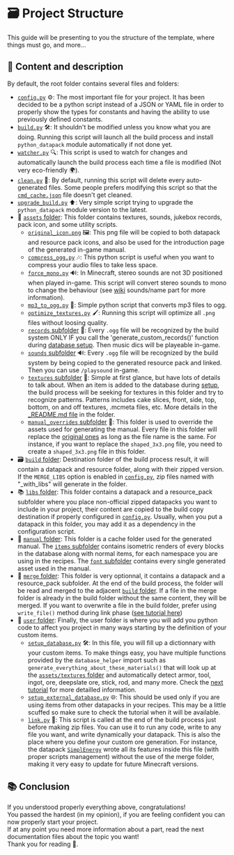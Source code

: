 
# 🗃️ Project Structure
This guide will be presenting to you the structure of the template, where things must go, and more...<br>

## 📂 Content and description
By default, the root folder contains several files and folders:
- [`config.py`](../config.py) ⚙️: The most important file for your project. It has been decided to be a python script instead of a JSON or YAML file in order to properly show the types for constants and having the ability to use previously defined constants.
- [`build.py`](../build.py) 🛠️: It shouldn't be modified unless you know what you are doing. Running this script will launch all the build process and install `python_datapack` module automatically if not done yet.
- [`watcher.py`](../watcher.py) 🔍: This script is used to watch for changes and automatically launch the build process each time a file is modified (Not very eco-friendly 🌍).
- [`clean.py`](../clean.py) 🧹: By default, running this script will delete every auto-generated files. Some people prefers modifying this script so that the [`cmd_cache.json`](../cmd_cache.json) file doesn't get cleaned.
- [`upgrade_build.py`](../upgrade_build.py) ⬆️: Very simple script trying to upgrade the `python_datapack` module version to the latest.
- 🎨 [`assets` folder](../assets/): This folder contains textures, sounds, jukebox records, pack icon, and some utility scripts.
  - [`original_icon.png`](../assets/) 🖼️: This png file will be copied to both datapack and resource pack icons, and also be used for the introduction page of the generated in-game manual.
  - [`compress_ogg.py`](../assets/compress_ogg.py) 🎶: This python script is useful when you want to compress your audio files to take less space.
  - [`force_mono.py`](../assets/force_mono.py) 🔊: In Minecraft, stereo sounds are not 3D positioned when played in-game. This script will convert stereo sounds to mono to change the behaviour (see [wiki](https://minecraft.wiki/w/Sounds.json#Java_Edition) sounds/name part for more information).
  - [`mp3_to_ogg.py`](../assets/mp3_to_ogg.py) 🔄: Simple python script that converts mp3 files to ogg.
  - [`optimize_textures.py`](../assets/optimize_textures.py) 🖌️: Running this script will optimize all `.png` files without loosing quality.
  - [`records` subfolder](../assets/records/) 🎵: Every `.ogg` file will be recognized by the build system ONLY IF you call the 'generate_custom_records()' function during [database setup](../user/setup_database.py). Then music dics will be playeable in-game.
  - [`sounds` subfolder](../assets/sounds/) 🔊: Every `.ogg` file will be recognized by the build system by being copied to the generated resource pack and linked. Then you can use `/playsound` in-game.
  - [`textures` subfolder](../assets/textures/) 🎨: Simple at first glance, but have lots of details to talk about. When an item is added to the database during [setup](../user/setup_database.py), the build process will be seeking for textures in this folder and try to recognize patterns. Patterns includes cake slices, front, side, top, bottom, on and off textures, .mcmeta files, etc. More details in the [_README.md file](../assets/textures/_README.md) in the folder.
  - [`manual_overrides` subfolder](../assets/manual_overrides/) 📖: This folder is used to override the assets used for generating the manual. Every file in this folder will replace the [original ones](https://github.com/Stoupy51/python_datapack/tree/main/src/python_datapack/manual/assets) as long as the file name is the same. For instance, if you want to replace the `shaped_3x3.png` file, you need to create a `shaped_3x3.png` file in this folder.
- 🗃️ [`build` folder](../build/): Destination folder of the build process result, it will contain a datapack and resource folder, along with their zipped version. If the `MERGE_LIBS` option is enabled in [`config.py`](../config.py), zip files named with "_with_libs" will generate in the folder.
- 📚 [`libs` folder](../libs/): This folder contains a datapack and a resource_pack subfolder where you place non-official zipped datapacks you want to include in your project, their content are copied to the build copy destination if properly configured in [`config.py`](../config.py). Usually, when you put a datapack in this folder, you may add it as a dependency in the configuration script.
- 📖 [`manual` folder](../manual/): This folder is a cache folder used for the generated manual. The [`items` subfolder](../manual/items/) contains isometric renders of every blocks in the database along with normal items, for each namespace you are using in the recipes. The [`font` subfolder](../manual/font/) contains every single generated asset used in the manual.
- 🔗 [`merge` folder](../merge/): This folder is very optionnal, it contains a datapack and a resource_pack subfolder. At the end of the build process, the folder will be read and merged to the adjacent [`build` folder](../build/). If a file in the merge folder is already in the build folder without the same content, they will be merged. If you want to overwrite a file in the build folder, prefer using `write_file()` method during link phase ([see tutorial here](3_writing_to_files.md))
- 👤 [`user` folder](../user/): Finally, the user folder is where you will add you python code to affect you project in many ways starting by the definition of your custom items.
  - [`setup_database.py`](../user/setup_database.py) 🛠️: In this file, you will fill up a dictionnary with your custom items. To make things easy, you have multiple functions provided by the `database_helper` import such as `generate_everything_about_these_materials()` that will look up at the [`assets/textures` folder](../assets/textures/) and automatically detect armor, tool, ingot, ore, deepslate ore, stick, rod, and many more. Check the [next tutorial](2_setup_database.md) for more detailled information.
  - [`setup_external_database.py`](../user/setup_external_database.py) 🌐: This should be used only if you are using items from other datapacks in your recipes. This may be a little scuffed so make sure to check the tutorial when it will be available.
  - [`link.py`](../user/link.py) 🔗: This script is called at the end of the build process just before making zip files. You can use it to run any code, write to any file you want, and write dynamically your datapack. This is also the place where you define your custom ore generation. For instance, the datapack [`SimplEnergy`](https://github.com/Stoupy51/SimplEnergy/blob/main/user/link.py) wrote all its features inside this file (with proper scripts management) without the use of the merge folder, making it very easy to update for future Minecraft versions.


## 📚 Conclusion
If you understood properly everything above, congratulations!<br>
You passed the hardest (in my opinion), if you are feeling confident you can now properly start your project.<br>
If at any point you need more information about a part, read the next documentation files about the topic you want!<br>
Thank you for reading 🙌.

